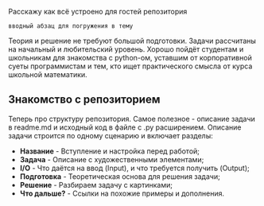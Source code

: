 Расскажу как всё устроено для гостей репозитория

`вводный абзац для погружения в тему`

Теория и решение не требуют большой подготовки. Задачи рассчитаны на начальный и любительский уровень. Хорошо пойдёт студентам и школьникам для знакомства с python-ом, уставшим от корпоративной суеты программистам и тем, кто ищет практического смысла от курса школьной математики.

## Знакомство с репозиторием

Теперь про структуру репозитория. Самое полезное - описание задачи в readme.md и исходный код в файле с .py расширением. Описание задачи строится по одному сценарию и включает разделы:
- **Название** - Вступление и настройка перед работой;
- **Задача** - Описание с художественными элементами;
- **I/O** - Что даётся на ввод (Input), и что требуется получить (Output);
- **Подготовка** - Теоретическая основа для решения задачи;
- **Решение** - Разбираем задачу с картинками;
- **Что дальше?** - Ссылки на похожие примеры и дополнения.
